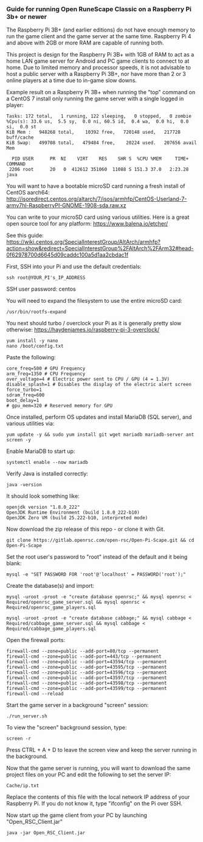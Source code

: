 ### Guide for running Open RuneScape Classic on a Raspberry Pi 3b+ or newer

The Raspberry Pi 3B+ (and earlier editions) do not have enough memory to run the game client and the game server at the same time. Raspberry Pi 4 and above with 2GB or more RAM are capable of running both.

This project is design for the Raspberry Pi 3B+ with 1GB of RAM to act as a home LAN game server for Android and PC game clients to connect to at home. Due to limited memory and processor speeds, it is not advisable to host a public server with a Raspberry Pi 3B+, nor have more than 2 or 3 online players at a time due to in-game slow downs.

Example result on a Raspberry Pi 3B+ when running the "top" command on a CentOS 7 install only running the game server with a single logged in player:
```
Tasks: 172 total,   1 running, 122 sleeping,   0 stopped,   0 zombie
%Cpu(s): 33.6 us,  5.5 sy,  0.0 ni, 60.5 id,  0.4 wa,  0.0 hi,  0.0 si,  0.0 st
KiB Mem :   948268 total,    10392 free,   720148 used,   217728 buff/cache
KiB Swap:   499708 total,   479484 free,    20224 used.   207656 avail Mem 

  PID USER      PR  NI    VIRT    RES    SHR S  %CPU %MEM     TIME+ COMMAND                                                                                                   
 2206 root      20   0  412612 351060  11088 S 151.3 37.0   2:23.28 java  
 ```


You will want to have a bootable microSD card running a fresh install of CentOS aarch64:
http://isoredirect.centos.org/altarch/7/isos/armhfp/CentOS-Userland-7-armv7hl-RaspberryPI-GNOME-1908-sda.raw.xz

You can write to your microSD card using various utilities. Here is a great open source tool for any platform:
https://www.balena.io/etcher/


See this guide:
https://wiki.centos.org/SpecialInterestGroup/AltArch/armhfp?action=show&redirect=SpecialInterestGroup%2FAltArch%2FArm32#head-0f62978700d6645d09caddc100a5d1aa2cbdac1f

First, SSH into your Pi and use the default credentials:
```
ssh root@YOUR_PI's_IP_ADDRESS
```

SSH user password: centos


You will need to expand the filesystem to use the entire microSD card:
```
/usr/bin/rootfs-expand
```

You next should turbo / overclock your Pi as it is generally pretty slow otherwise:
https://haydenjames.io/raspberry-pi-3-overclock/
```
yum install -y nano
nano /boot/config.txt
```

Paste the following:
```
core_freq=500 # GPU Frequency
arm_freq=1350 # CPU Frequency
over_voltage=4 # Electric power sent to CPU / GPU (4 = 1.3V)
disable_splash=1 # Disables the display of the electric alert screen
force_turbo=1
sdram_freq=600
boot_delay=1
# gpu_mem=320 # Reserved memory for GPU
```


Once installed, perform OS updates and install MariaDB (SQL server), and various utilities via:
```
yum update -y && sudo yum install git wget mariadb mariadb-server ant screen -y
```

Enable MariaDB to start up:
```
systemctl enable --now mariadb
```

Verify Java is installed correctly:
```
java -version
```

It should look something like:
```
openjdk version "1.8.0_222"
OpenJDK Runtime Environment (build 1.8.0_222-b10)
OpenJDK Zero VM (build 25.222-b10, interpreted mode)
```

Now download the zip release of this repo - or clone it with Git.
```
git clone https://gitlab.openrsc.com/open-rsc/Open-Pi-Scape.git && cd Open-Pi-Scape
```


Set the root user's password to "root" instead of the default and it being blank:
```
mysql -e "SET PASSWORD FOR 'root'@'localhost' = PASSWORD('root');"
```

Create the database(s) and import:
```
mysql -uroot -proot -e "create database openrsc;" && mysql openrsc < Required/openrsc_game_server.sql && mysql openrsc < Required/openrsc_game_players.sql

mysql -uroot -proot -e "create database cabbage;" && mysql cabbage < Required/cabbage_game_server.sql && mysql cabbage < Required/cabbage_game_players.sql
```

Open the firewall ports:
```
firewall-cmd --zone=public --add-port=80/tcp --permanent
firewall-cmd --zone=public --add-port=443/tcp --permanent
firewall-cmd --zone=public --add-port=43594/tcp --permanent
firewall-cmd --zone=public --add-port=43595/tcp --permanent
firewall-cmd --zone=public --add-port=43596/tcp --permanent
firewall-cmd --zone=public --add-port=43597/tcp --permanent
firewall-cmd --zone=public --add-port=43598/tcp --permanent
firewall-cmd --zone=public --add-port=43599/tcp --permanent
firewall-cmd --reload 
```

Start the game server in a background "screen" session:
```
./run_server.sh
```

To view the "screen" background session, type:
```
screen -r
```

Press CTRL + A + D to leave the screen view and keep the server running in the background.


Now that the game server is running, you will want to download the same project files on your PC and edit the following to set the server IP:
```
Cache/ip.txt
```

Replace the contents of this file with the local network IP address of your Raspberry Pi. If you do not know it, type "ifconfig" on the Pi over SSH.

Now start up the game client from your PC by launching "Open_RSC_Client.jar"
```
java -jar Open_RSC_Client.jar
```
